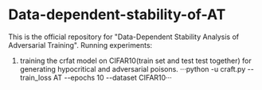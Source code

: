 # Data-dependent-stability-of-AT
This is the official repository for "Data-Dependent Stability Analysis of Adversarial Training".
Running experiments:
1. training the crfat model on CIFAR10(train set and test test together) for generating hypocritical and adversarial poisons.
···python -u craft.py --train_loss AT --epochs 10 --dataset CIFAR10···
